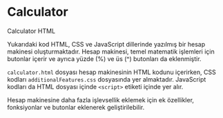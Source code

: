 # Calculator
Calculator HTML

Yukarıdaki kod HTML, CSS ve JavaScript dillerinde yazılmış bir hesap makinesi oluşturmaktadır. Hesap makinesi, temel matematik işlemleri için butonlar içerir ve ayrıca yüzde (%) ve üs (^) butonları da eklenmiştir. 

`calculator.html` dosyası hesap makinesinin HTML kodunu içerirken, CSS kodları `additionalFeatures.css` dosyasında yer almaktadır. JavaScript kodları da HTML dosyası içinde `<script>` etiketi içinde yer alır.

 Hesap makinesine daha fazla işlevsellik eklemek için ek özellikler, fonksiyonlar ve butonlar eklenerek geliştirilebilir.
